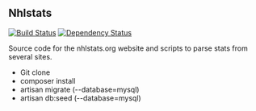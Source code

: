 ## Nhlstats

[![Build Status](https://travis-ci.org/pelletiermaxime/nhlstats.org.png?branch=master)](https://travis-ci.org/pelletiermaxime/nhlstats.org)
[![Dependency Status](https://www.versioneye.com/user/projects/52bd1364ec1375b76c000056/badge.png)](https://www.versioneye.com/user/projects/52bd1364ec1375b76c000056)

Source code for the nhlstats.org website and scripts to parse stats from several sites.

* Git clone
* composer install
* artisan migrate (--database=mysql)
* artisan db:seed (--database=mysql)
